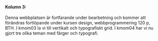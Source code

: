 #### Kolumn 3:

Denna webbplatsen är fortfarande under bearbetning och kommer att förändras fortlöpande under kursen design, webbprogrammering 120 p, BTH.
I kmom03 la vi till vertikalt och typografiskt grid. I kmom04 har vi nu gjort tre olika teman med färger och typografi.
